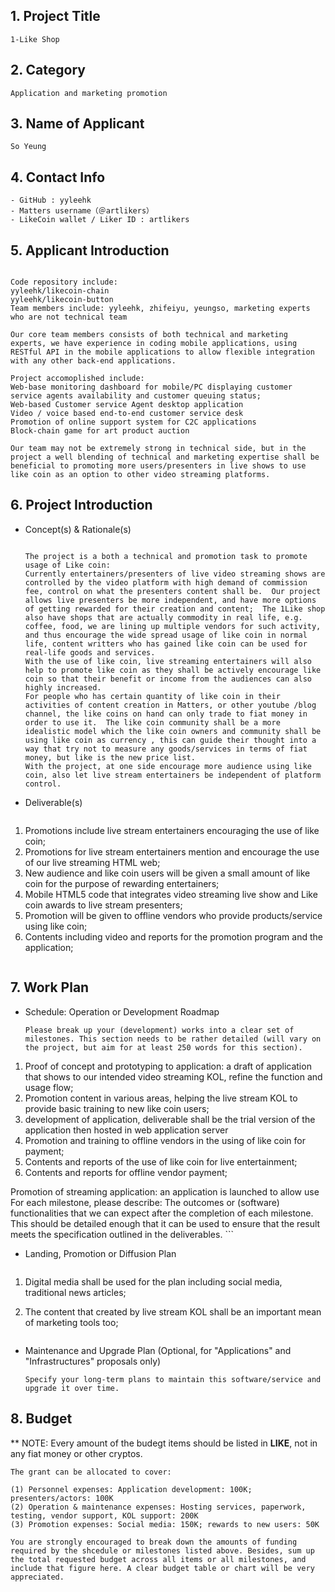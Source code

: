 ## 1. Project Title
    1-Like Shop
    
## 2. Category 
    Application and marketing promotion
    
## 3. Name of Applicant
    So Yeung

## 4. Contact Info
    - GitHub : yyleehk
    - Matters username（＠artlikers）
    - LikeCoin wallet / Liker ID : artlikers

## 5. Applicant Introduction
```

Code repository include:
yyleehk/likecoin-chain
yyleehk/likecoin-button
Team members include: yyleehk, zhifeiyu, yeungso, marketing experts who are not technical team

Our core team members consists of both technical and marketing experts, we have experience in coding mobile applications, using RESTful API in the mobile applications to allow flexible integration with any other back-end applications.

Project accomoplished include:
Web-base monitoring dashboard for mobile/PC displaying customer service agents availability and customer queuing status;
Web-based Customer service Agent desktop application
Video / voice based end-to-end customer service desk
Promotion of online support system for C2C applications
Block-chain game for art product auction

Our team may not be extremely strong in technical side, but in the project a well blending of technical and marketing expertise shall be beneficial to promoting more users/presenters in live shows to use like coin as an option to other video streaming platforms.

```

## 6. Project Introduction



- Concept(s) & Rationale(s)
 
    ```
  
    The project is a both a technical and promotion task to promote usage of Like coin:
    Currently entertainers/presenters of live video streaming shows are controlled by the video platform with high demand of commission fee, control on what the presenters content shall be.  Our project allows live presenters be more independent, and have more options of getting rewarded for their creation and content;  The 1Like shop also have shops that are actually commodity in real life, e.g. coffee, food, we are lining up multiple vendors for such activity, and thus encourage the wide spread usage of like coin in normal life, content writters who has gained like coin can be used for real-life goods and services.
    With the use of like coin, live streaming entertainers will also help to promote like coin as they shall be actively encourage like coin so that their benefit or income from the audiences can also highly increased.
    For people who has certain quantity of like coin in their activities of content creation in Matters, or other youtube /blog channel, the like coins on hand can only trade to fiat money in order to use it.  The like coin community shall be a more idealistic model which the like coin owners and community shall be using like coin as currency , this can guide their thought into a way that try not to measure any goods/services in terms of fiat money, but like is the new price list.
    With the project, at one side encourage more audience using like coin, also let live stream entertainers be independent of platform control.

    ```   
- Deliverable(s)

    ```
1. Promotions include live stream entertainers encouraging the use of like coin;
2. Promotions for live stream entertainers mention and encourage the use of our live streaming HTML web;
3. New audience and like coin users will be given a small amount of like coin for the purpose of rewarding entertainers;
4. Mobile HTML5 code that integrates video streaming live show and Like coin awards to live stream presenters;
5. Promotion will be given to offline vendors who provide products/service using like coin;
6. Contents including video and reports for the promotion program and the application;
   ``` 

## 7. Work Plan

- Schedule: Operation or Development Roadmap
    ```
    Please break up your (development) works into a clear set of milestones. This section needs to be rather detailed (will vary on the project, but aim for at least 250 words for this section).
1. Proof of concept and prototyping to application: a draft of application that shows to our intended video streaming KOL, refine the function and usage flow;
2. Promotion content in various areas, helping the live stream KOL to provide basic training to new like coin users;
3. development of application, deliverable shall be the trial version of the application then hosted in web application server
4. Promotion and training to offline vendors in the using of like coin for payment;
5. Contents and reports of the use of like coin for live entertainment;
6. Contents and reports for offline vendor payment;
 
Promotion of streaming application: an application is launched to allow use 
    For each milestone, please describe: The outcomes or (software) functionalities that we can expect after the completion of each milestone. This should be detailed enough that it can be used to ensure that the result meets the specification outlined in the deliverables.
    ```
    
- Landing, Promotion or Diffusion Plan
    ```
1. Digital media shall be used for the plan including social media, traditional news articles;
2. The content that created by live stream KOL shall be an important mean of marketing tools too;


    ```
    
- Maintenance and Upgrade Plan (Optional, for "Applications" and "Infrastructures" proposals only)
    ```
    Specify your long-term plans to maintain this software/service and upgrade it over time.
    ```

## 8. Budget

** NOTE: Every amount of the budegt items should be listed in **LIKE**, not in any fiat money or other cryptos.

    The grant can be allocated to cover: 
    
    (1) Personnel expenses: Application development: 100K; presenters/actors: 100K
    (2) Operation & maintenance expenses: Hosting services, paperwork, testing, vendor support, KOL support: 200K
    (3) Promotion expenses: Social media: 150K; rewards to new users: 50K
    
    You are strongly encouraged to break down the amounts of funding required by the shcedule or milestones listed above. Besides, sum up the total requested budget across all items or all milestones, and include that figure here. A clear budget table or chart will be very appreciated.








